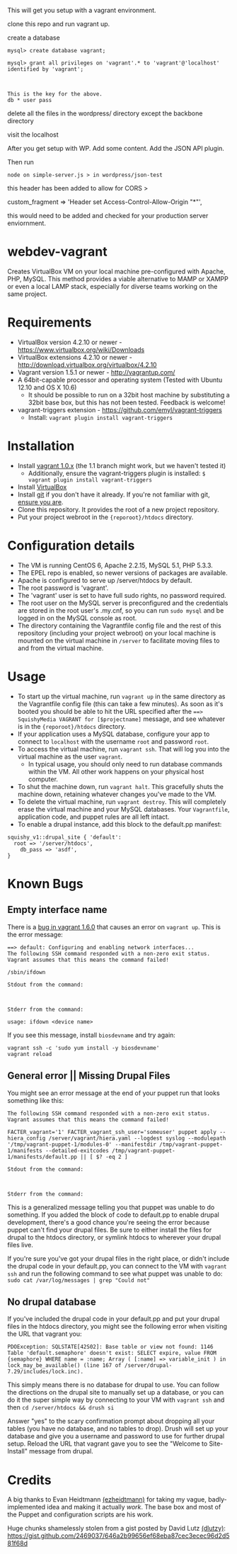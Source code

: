 




This will get you setup with a vagrant environment.

clone this repo and run vagrant up.

create a database


	mysql> create database vagrant;

	mysql> grant all privileges on 'vagrant'.* to 'vagrant'@'localhost' identified by 'vagrant';



	This is the key for the above. 
	db * user pass
	

delete all the files in the wordpress/ directory except the backbone directory

visit the localhost
	
After you get setup with WP. Add some content. Add the JSON API plugin.


Then run 

	node on simple-server.js > in wordpress/json-test

this header has been added to allow for CORS > 

  custom_fragment =>  'Header set Access-Control-Allow-Origin "*"',
  
  this would need to be added and checked for your production server enviornment. 



webdev-vagrant
==============

Creates VirtualBox VM on your local machine pre-configured with Apache, PHP, MySQL. This method provides a viable alternative to MAMP or XAMPP or even a local LAMP stack, especially for diverse teams working on the same project.

Requirements
==============

* VirtualBox version 4.2.10 or newer - https://www.virtualbox.org/wiki/Downloads
* VirtualBox extensions 4.2.10 or newer - http://download.virtualbox.org/virtualbox/4.2.10
* Vagrant version 1.5.1 or newer - http://vagrantup.com/
* A 64bit-capable processor and operating system (Tested with Ubuntu 12.10 and OS X 10.6)
  * It should be possible to run on a 32bit host machine by substituting a 32bit base box, but this has not been tested. Feedback is welcome!
* vagrant-triggers extension - https://github.com/emyl/vagrant-triggers
  * Install: ```vagrant plugin install vagrant-triggers```

Installation
=============

* Install [vagrant 1.0.x](http://downloads.vagrantup.com/) (the 1.1 branch might work, but we haven't tested it)
  * Additionally, ensure the vagrant-triggers plugin is installed: `$ vagrant plugin install vagrant-triggers`
* Install [VirtualBox](https://www.virtualbox.org/wiki/Downloads)
* Install [git](http://git-scm.com/downloads) if you don't have it already. If you're not familiar with git, [ensure you are](http://git-scm.com/doc).
* Clone this repository. It provides the root of a new project repository.
* Put your project webroot in the `{reporoot}/htdocs` directory.

Configuration details
==============

* The VM is running CentOS 6, Apache 2.2.15, MySQL 5.1, PHP 5.3.3.
* The EPEL repo is enabled, so newer versions of packages are available.
* Apache is configured to serve up /server/htdocs by default.
* The root password is 'vagrant'.
* The 'vagrant' user is set to have full sudo rights, no password required.
* The root user on the MySQL server is preconfigured and the credentials are stored in the root user's .my.cnf, so you can run `sudo mysql` and be logged in on the MySQL console as root.
* The directory containing the Vagrantfile config file and the rest of this repository (including your project webroot) on your local machine is mounted on the virtual machine in `/server` to facilitate moving files to and from the virtual machine.

Usage
==============

* To start up the virtual machine, run `vagrant up` in the same directory as the Vagrantfile config file (this can take a few minutes). As soon as it's booted you should be able to hit the URL specified after the `==> SquishyMedia VAGRANT for [$projectname]` message, and see whatever is in the `{reporoot}/htdocs` directory.
* If your application uses a MySQL database, configure your app to connect to `localhost` with the username `root` and password `root`.
* To access the virtual machine, run `vagrant ssh`.  That will log you into the virtual machine as the user `vagrant`.
  * In typical usage, you should only need to run database commands within the VM. All other work happens on your physical host computer.
* To shut the machine down, run `vagrant halt`.  This gracefully shuts the machine down, retaining whatever changes you've made to the VM.
* To delete the virtual machine, run `vagrant destroy`.  This will completely erase the virtual machine and your MySQL databases. Your `Vagrantfile`, application code, and puppet rules are all left intact.
* To enable a drupal instance, add this block to the default.pp manifest:
```
squishy_v1::drupal_site { 'default':
  root => '/server/htdocs',
    db_pass => 'asdf',
}
```

Known Bugs
====

Empty interface name
---

There is a [bug in vagrant 1.6.0](https://github.com/mitchellh/vagrant/issues/3649) that causes an error on `vagrant up`. This is the error message:

```
==> default: Configuring and enabling network interfaces...
The following SSH command responded with a non-zero exit status.
Vagrant assumes that this means the command failed!

/sbin/ifdown

Stdout from the command:



Stderr from the command:

usage: ifdown <device name>

```

If you see this message, install `biosdevname` and try again: 

```
vagrant ssh -c 'sudo yum install -y biosdevname'
vagrant reload
```

General error || Missing Drupal Files 
---
You might see an error message at the end of your puppet run that looks something like this:

```
The following SSH command responded with a non-zero exit status.
Vagrant assumes that this means the command failed!

FACTER_vagrant='1' FACTER_vagrant_ssh_user='someuser' puppet apply --hiera_config /server/vagrant/hiera.yaml --logdest syslog --modulepath '/tmp/vagrant-puppet-1/modules-0' --manifestdir /tmp/vagrant-puppet-1/manifests --detailed-exitcodes /tmp/vagrant-puppet-1/manifests/default.pp || [ $? -eq 2 ]

Stdout from the command:



Stderr from the command:
```

This is a generalized message telling you that puppet was unable to do something. If you added the block of code to default.pp to enable drupal development, there's a good chance you're seeing the error because puppet can't find your drupal files. Be sure to either install the files for drupal to the htdocs directory, or symlink htdocs to wherever your drupal files live.

If you're sure you've got your drupal files in the right place, or didn't include the drupal code in your default.pp, you can connect to the VM with `vagrant ssh` and run the following command to see what puppet was unable to do: 
`sudo cat /var/log/messages | grep "Could not"`

No drupal database
---


If you've included the drupal code in your default.pp and put your drupal files in the htdocs directory, you might see the following error when visiting the URL that vagrant you:

```
PDOException: SQLSTATE[42S02]: Base table or view not found: 1146 Table 'default.semaphore' doesn't exist: SELECT expire, value FROM {semaphore} WHERE name = :name; Array ( [:name] => variable_init ) in lock_may_be_available() (line 167 of /server/drupal-7.29/includes/lock.inc).
```

This simply means there is no database for drupal to use. You can follow the directions on the drupal site to manually set up a database, or you can do it the super simple way by connecting to your VM with `vagrant ssh` and then `cd /server/htdocs && drush si`

Answer "yes" to the scary confirmation prompt about dropping all your tables (you have no database, and no tables to drop). Drush will set up your database and give you a username and password to use for further drupal setup. Reload the URL that vagrant gave you to see the "Welcome to Site-Install" message from drupal.

Credits
==============
A big thanks to Evan Heidtmann [(ezheidtmann)](https://github.com/ezheidtmann) for taking my vague, badly-implemented idea and making it actually *work*.  The base box and most of the Puppet and configuration scripts are his work.

Huge chunks shamelessly stolen from a gist posted by David Lutz [(dlutzy)](https://github.com/dlutzy): https://gist.github.com/2469037/646a2b99656ef68eba87cec3ecec96d2d581f68d
